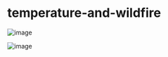 # temperature-and-wildfire

![image](https://user-images.githubusercontent.com/110201018/181656053-e62b553a-1a84-4451-92d4-362a632cc9f7.png)

![image](https://user-images.githubusercontent.com/110201018/181656072-1a8f3561-e4cf-4624-8dce-dca42217431d.png)
